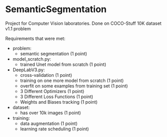 # SemanticSegmentation
Project for Computer Vision laboratories. Done on COCO-Stuff 10K dataset v1.1 problem


Requirements that were met: 
- problem:
    - semantic segmentation (1 point) 
- model_scratch.py: 
    - trained Unet model from scratch (1 point)
- DeepLabV3.py:  
    - cross-validation (1 point) 
    - training on one more model from scratch (1 point) 
    - overfit on some examples from training set (1 point) 
    - 3 Different Optimizers (1 point)
    - 3 Different Loss Functions (1 point)
    - Weights and Biases tracking (1 point)
- dataset:
    - has over 10k images (1 point) 
- training:
    - data augmentation (1 point) 
    - learning rate scheduling (1 point) 
